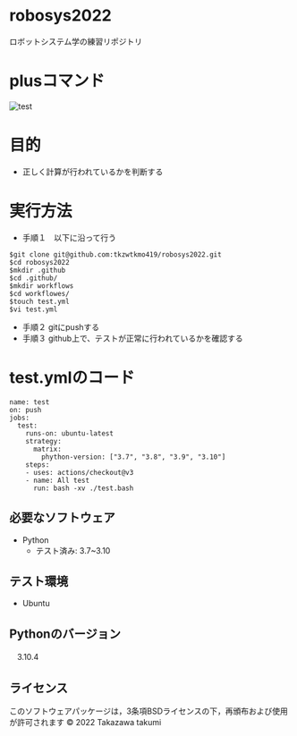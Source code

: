 # robosys2022
ロボットシステム学の練習リポジトリ

# plusコマンド
![test](https://github.com/tkzwtkmo419/robosys2022/actions/workflows/test.yml/badge.svg)

# 目的
* 正しく計算が行われているかを判断する

# 実行方法

* 手順１　以下に沿って行う

```
$git clone git@github.com:tkzwtkmo419/robosys2022.git
$cd robosys2022
$mkdir .github
$cd .github/
$mkdir workflows
$cd workflowes/
$touch test.yml
$vi test.yml

```
* 手順２ gitにpushする
* 手順３ github上で、テストが正常に行われているかを確認する

# test.ymlのコード

```
name: test
on: push
jobs:
  test:
    runs-on: ubuntu-latest
    strategy:
      matrix:
        phython-version: ["3.7", "3.8", "3.9", "3.10"]
    steps:
    - uses: actions/checkout@v3
    - name: All test
      run: bash -xv ./test.bash

```

## 必要なソフトウェア
* Python
  * テスト済み: 3.7~3.10

## テスト環境
* Ubuntu

## Pythonのバージョン
　3.10.4

## ライセンス

 このソフトウェアパッケージは，3条項BSDライセンスの下，再頒布および使用が許可されます
© 2022 Takazawa takumi

